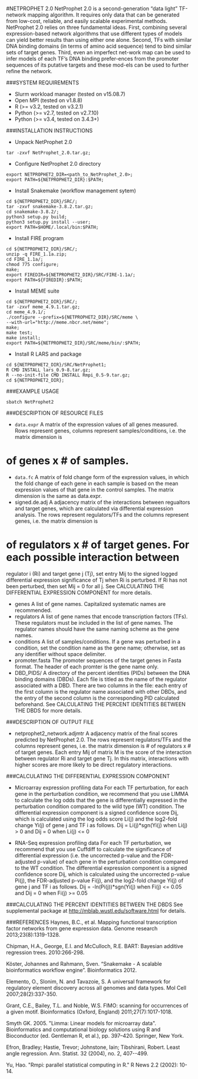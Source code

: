 #NETPROPHET 2.0
NetProphet 2.0 is a second-generation “data light” TF-network mapping algorithm. It 
requires only data that can be generated from low-cost, reliable, and easily scalable 
experimental methods. NetProphet 2.0 relies on three fundamental ideas. First, 
combining several expression-based network algorithms that use different types of 
models can yield better results than using either one alone. Second, TFs with similar 
DNA binding domains (in terms of amino acid sequence) tend to bind similar sets of 
target genes. Third, even an imperfect net-work map can be used to infer models of 
each TF’s DNA binding prefer-ences from the promoter sequences of its putative targets 
and these mod-els can be used to further refine the network.

###SYSTEM REQUIREMENTS
* Slurm workload manager (tested on v15.08.7)
* Open MPI (tested on v1.8.8)
* R (>= v3.2, tested on v3.2.1)
* Python (>= v2.7, tested on v2.7.10)
* Python (>= v3.4, tested on 3.4.3+)

###INSTALLATION INSTRUCTIONS
* Unpack NetProphet 2.0
```
tar -zxvf NetProphet_2.0.tar.gz;
```
* Configure NetProphet 2.0 directory
```
export NETPROPHET2_DIR=<path_to_NetProphet_2.0>;
export PATH=${NETPROPHET2_DIR}:$PATH;
```
* Install Snakemake (workflow management sytem)
```
cd ${NETPROPHET2_DIR}/SRC/;
tar -zxvf snakemake-3.8.2.tar.gz;
cd snakemake-3.8.2/;
python3 setup.py build;
python3 setup.py install --user;
export PATH=$HOME/.local/bin:$PATH;	
```
* Install FIRE program
```
cd ${NETPROPHET2_DIR}/SRC/;
unzip -q FIRE_1.1a.zip;
cd FIRE_1.1a/;
chmod 775 configure;
make;
export FIREDIR=${NETPROPHET2_DIR}/SRC/FIRE-1.1a/;
export PATH=${FIREDIR}:$PATH;
```
* Install MEME suite
```	
cd ${NETPROPHET2_DIR}/SRC/;
tar -zxvf meme_4.9.1.tar.gz;
cd meme_4.9.1/;
./configure --prefix=${NETPROPHET2_DIR}/SRC/meme \
--with-url="http://meme.nbcr.net/meme";
make;
make test;
make install;
export PATH=${NETPROPHET2_DIR}/SRC/meme/bin/:$PATH;
```
* Install R LARS and package
```
cd ${NETPROPHET2_DIR}/SRC/NetProphet1;
R CMD INSTALL lars_0.9-8.tar.gz;
R --no-init-file CMD INSTALL Rmpi_0.5-9.tar.gz;
cd ${NETPROPHET2_DIR};
```

###EXAMPLE USAGE
```
sbatch NetProphet2
```

###DESCRIPTION OF RESOURCE FILES
* `data.expr`
A matrix of the expression values of all genes measured. Rows represent 
genes, columns represent samples/conditions, i.e. the matrix dimension is 
# of genes x # of samples.
* `data.fc`
A matrix of fold change form of the expression values, in which the fold 
change of each gene in each sample is based on the mean expression values of 
that gene in the control samples. The matrix dimension is the same as data.expr.
* signed.de.adj
A adjacency matrix of the interactions between regualtors and target genes, 
which are calculated via differential expression analysis. The rows represent 
regulators/TFs and the columns represent genes, i.e. the matrix dimension is 
# of regulators x # of target genes. For each possible interaction between 
regulator i (Ri) and target gene j (Tj), set entry Mij to the signed logged 
differential expression significance of Tj when Ri is perturbed. If Ri has not 
been perturbed, then set Mij = 0 for all j. See CALCULATING THE DIFFERENTIAL 
EXPRESSION COMPONENT for more details.
* genes
A list of gene names. Capitalized systematic names are recommended.
* regulators
A list of gene names that encode transcription factors (TFs). These regulators 
must be included in the list of gene names. The regulator names should have 
the same naming scheme as the gene names. 
* conditions
A list of samples/conditions. If a gene was perturbed in a condition, set 
the condition name as the gene name; otherwise, set as any identifier without 
space delimiter.
* promoter.fasta
The promoter sequences of the target genes in Fasta format. The header of each 
promter is the gene name only.
* DBD_PIDS/
A directory of the percent identities (PIDs) between the DNA binding domains 
(DBDs). Each file is titled as the name of the regulator associated with a DBD. 
There are two columns in the file: each entry of the first column is the 
regulator name associated with other DBDs, and the entry of the second column 
is the corresponding PID calculated beforehand. See CALCULATING THE PERCENT 
IDENTITIES BETWEEN THE DBDS for more details.  

###DESCRIPTION OF OUTPUT FILE
* netprophet2_network.adjmtr
A adjacency matrix of the final scores predicted by NetProphet 2.0. The rows 
represent regulators/TFs and the columns represent genes, i.e. the matrix dimension 
is # of regulators x # of target genes. Each entry Mij of matrix M is the score of 
the interaction between regulator Ri and target gene Tj. In this matrix, interactions 
with higher scores are more likely to be direct regulatory interactions.

###CALCULATING THE DIFFERENTIAL EXPRESSION COMPONENT
* Microarray expression profiling data
For each TF perturbation, for each gene in the perturbation condition, we recommend 
that you use LIMMA to calculate the log odds that the gene is differentially 
expressed in the perturbation condition compared to the wild type (WT) condition. 
The differential expression component is a signed confidence score Dij, which is 
calculated using the log odds score Li(j) and the log2-fold change Yi(j) of gene j 
and TF i as follows.
	Dij =  Li(j)*sgn(Yi(j) when Li(j) > 0 and Dij =  0 when Li(j) <= 0

* RNA-Seq expression profiling data
For each TF perturbation, we recommend that you use Cuffdiff to calculate the 
significance of differential expression (i.e. the uncorrected p-value and the 
FDR-adjusted p-value) of each gene in the perturbation condition compared to the 
WT condition. The differential expression component is a signed confidence score 
Dij, which is calculated using the uncorrected p-value Pi(j), the FDR-adjusted 
p-value Fi(j), and the log2-fold change Yi(j) of gene j and TF i as follows.
	Dij =  -ln(Pi(j))*sgn(Yi(j) when Fi(j) <= 0.05 and Dij =  0 when Fi(j) >= 0.05

###CALCULATING THE PERCENT IDENTITIES BETWEEN THE DBDS
See supplemental package at http://mblab.wustl.edu/software.html for details.

###REFERENCES
Haynes, B.C., et al. Mapping functional transcription factor networks from gene expression data. Genome research 2013;23(8):1319-1328.

Chipman, H.A., George, E.I. and McCulloch, R.E. BART: Bayesian additive regression trees. 2010:266-298.

Köster, Johannes and Rahmann, Sven. “Snakemake - A scalable bioinformatics workflow engine”. Bioinformatics 2012.

Elemento, O., Slonim, N. and Tavazoie, S. A universal framework for regulatory element discovery across all genomes and data types. Mol Cell 2007;28(2):337-350.

Grant, C.E., Bailey, T.L. and Noble, W.S. FIMO: scanning for occurrences of a given motif. Bioinformatics (Oxford, England) 2011;27(7):1017-1018.

Smyth GK. 2005. "Limma: Linear models for microarray data". Bioinformatics and computational biology solutions using R and Bioconductor (ed. Gentleman R, et al.), pp. 397–420. Springer, New York.

Efron, Bradley; Hastie, Trevor; Johnstone, Iain; Tibshirani, Robert. Least angle regression. Ann. Statist. 32 (2004), no. 2, 407--499.

Yu, Hao. "Rmpi: parallel statistical computing in R." R News 2.2 (2002): 10-14.

